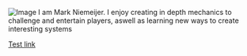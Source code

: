 ![Image](https://www.hairfair.nl/media/blog/test-.jpg)
I am Mark Niemeijer. I enjoy creating in depth mechanics to challenge and entertain players, aswell as learning new ways to create interesting systems

[Test link](Markup%20details.md)

